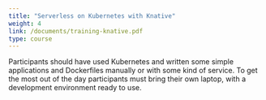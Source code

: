 ```yaml
---
title: "Serverless on Kubernetes with Knative"
weight: 4
link: /documents/training-knative.pdf
type: course
---
```


Participants should have used Kubernetes and written some simple applications
and Dockerfiles manually or with some kind of service. To get the most out of
the day participants must bring their own laptop, with a development environment
ready to use.
